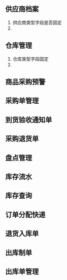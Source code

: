 ## 供应商档案

1. 供应商类型字段是否固定
2. 

## 仓库管理

1. 仓库类型字段固定
2. 



## 商品采购预警





## 采购单管理





## 到货验收通知单





## 采购退货单





## 盘点管理





## 库存流水





## 库存查询





## 订单分配快递





## 退货入库单





## 出库制单





## 出库单管理



